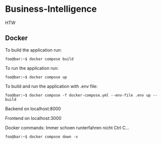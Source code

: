# Business-Intelligence
HTW

## Docker
To build the application run:
```console
foo@bar:~$ docker compose build
```

To run the application run:
```console
foo@bar:~$ docker compose up
```

To build and run the application with .env file:
```console
foo@bar:~$ docker compose -f docker-compose.yml --env-file .env up --build
```

Backend on localhost:8000

Frontend on localhost:3000

Docker commands:
Immer schoen runterfahren nicht Ctrl C...
```console
foo@bar:~$ docker compose down -v
```

